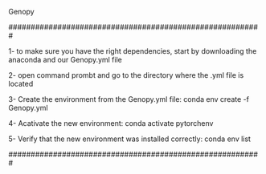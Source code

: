 Genopy

#########################################################

1- to make sure you have the right dependencies, start by downloading the anaconda and our Genopy.yml file

2- open command prombt and go to the directory where the .yml file is located

3- Create the environment from the Genopy.yml file: 
conda env create -f Genopy.yml

4- Acativate the new environment: conda activate pytorchenv

5- Verify that the new environment was installed correctly:
 conda env list

#########################################################
